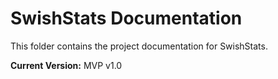 # SwishStats Documentation

This folder contains the project documentation for SwishStats.

**Current Version:** MVP v1.0
